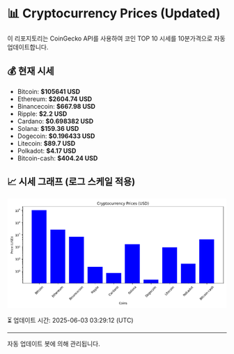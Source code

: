 
# 📊 Cryptocurrency Prices (Updated)

이 리포지토리는 CoinGecko API를 사용하여 코인 TOP 10 시세를 10분가격으로 자동 업데이트합니다.

## 💰 현재 시세
- Bitcoin: **$105641 USD**
- Ethereum: **$2604.74 USD**
- Binancecoin: **$667.98 USD**
- Ripple: **$2.2 USD**
- Cardano: **$0.698382 USD**
- Solana: **$159.36 USD**
- Dogecoin: **$0.196433 USD**
- Litecoin: **$89.7 USD**
- Polkadot: **$4.17 USD**
- Bitcoin-cash: **$404.24 USD**

## 📈 시세 그래프 (로그 스케일 적용)
![Crypto Prices](crypto_prices.png)

⏳ 업데이트 시간: 2025-06-03 03:29:12 (UTC)

---
자동 업데이트 봇에 의해 관리됩니다.
